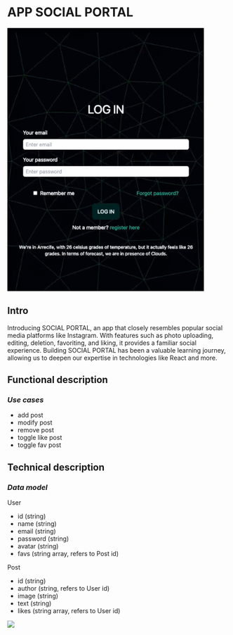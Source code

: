 # __APP SOCIAL PORTAL__

![](./doc/login.gif)

## Intro

Introducing SOCIAL PORTAL, an app that closely resembles popular social media platforms like Instagram. With features such as photo uploading, editing, deletion, favoriting, and liking, it provides a familiar social experience. Building SOCIAL PORTAL has been a valuable learning journey, allowing us to deepen our expertise in technologies like React and more.

## __Functional description__

### ___Use cases___

- add post
- modify post
- remove post
- toggle like post 
- toggle fav post

## __Technical description__

### ___Data model___

User
- id (string)
- name (string)
- email (string)
- password (string)
- avatar (string)
- favs (string array, refers to Post id) 

Post
- id (string)
- author (string, refers to User id)
- image (string)
- text (string)
- likes (string array, refers to User id)

![](./doc/img2.png)